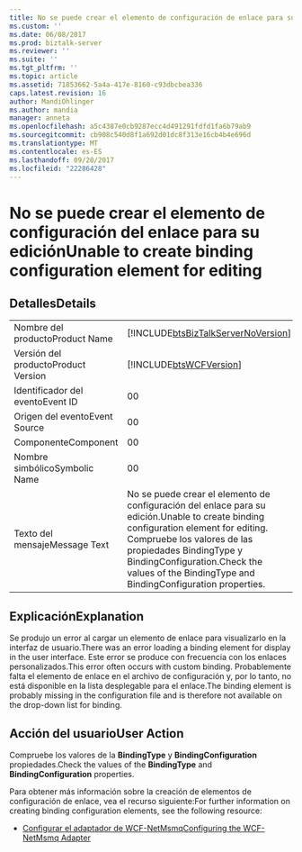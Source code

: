 ```yaml
---
title: No se puede crear el elemento de configuración de enlace para su edición | Documentos de Microsoft
ms.custom: ''
ms.date: 06/08/2017
ms.prod: biztalk-server
ms.reviewer: ''
ms.suite: ''
ms.tgt_pltfrm: ''
ms.topic: article
ms.assetid: 71853662-5a4a-417e-8160-c93dbcbea336
caps.latest.revision: 16
author: MandiOhlinger
ms.author: mandia
manager: anneta
ms.openlocfilehash: a5c4387e0cb9287ecc4d491291fdfd1fa6b79ab9
ms.sourcegitcommit: cb908c540d8f1a692d01dc8f313e16cb4b4e696d
ms.translationtype: MT
ms.contentlocale: es-ES
ms.lasthandoff: 09/20/2017
ms.locfileid: "22286428"
---
```

# <a name="unable-to-create-binding-configuration-element-for-editing"></a><span data-ttu-id="a05e8-102">No se puede crear el elemento de configuración del enlace para su edición</span><span class="sxs-lookup"><span data-stu-id="a05e8-102">Unable to create binding configuration element for editing</span></span>
## <a name="details"></a><span data-ttu-id="a05e8-103">Detalles</span><span class="sxs-lookup"><span data-stu-id="a05e8-103">Details</span></span>  
  
|||  
|-|-|  
|<span data-ttu-id="a05e8-104">Nombre del producto</span><span class="sxs-lookup"><span data-stu-id="a05e8-104">Product Name</span></span>|[!INCLUDE[btsBizTalkServerNoVersion](../includes/btsbiztalkservernoversion-md.md)]|  
|<span data-ttu-id="a05e8-105">Versión del producto</span><span class="sxs-lookup"><span data-stu-id="a05e8-105">Product Version</span></span>|[!INCLUDE[btsWCFVersion](../includes/btswcfversion-md.md)]|  
|<span data-ttu-id="a05e8-106">Identificador del evento</span><span class="sxs-lookup"><span data-stu-id="a05e8-106">Event ID</span></span>|<span data-ttu-id="a05e8-107">0</span><span class="sxs-lookup"><span data-stu-id="a05e8-107">0</span></span>|  
|<span data-ttu-id="a05e8-108">Origen del evento</span><span class="sxs-lookup"><span data-stu-id="a05e8-108">Event Source</span></span>|<span data-ttu-id="a05e8-109">0</span><span class="sxs-lookup"><span data-stu-id="a05e8-109">0</span></span>|  
|<span data-ttu-id="a05e8-110">Componente</span><span class="sxs-lookup"><span data-stu-id="a05e8-110">Component</span></span>|<span data-ttu-id="a05e8-111">0</span><span class="sxs-lookup"><span data-stu-id="a05e8-111">0</span></span>|  
|<span data-ttu-id="a05e8-112">Nombre simbólico</span><span class="sxs-lookup"><span data-stu-id="a05e8-112">Symbolic Name</span></span>|<span data-ttu-id="a05e8-113">0</span><span class="sxs-lookup"><span data-stu-id="a05e8-113">0</span></span>|  
|<span data-ttu-id="a05e8-114">Texto del mensaje</span><span class="sxs-lookup"><span data-stu-id="a05e8-114">Message Text</span></span>|<span data-ttu-id="a05e8-115">No se puede crear el elemento de configuración del enlace para su edición.</span><span class="sxs-lookup"><span data-stu-id="a05e8-115">Unable to create binding configuration element for editing.</span></span> <span data-ttu-id="a05e8-116">Compruebe los valores de las propiedades BindingType y BindingConfiguration.</span><span class="sxs-lookup"><span data-stu-id="a05e8-116">Check the values of the BindingType and BindingConfiguration properties.</span></span>|  
  
## <a name="explanation"></a><span data-ttu-id="a05e8-117">Explicación</span><span class="sxs-lookup"><span data-stu-id="a05e8-117">Explanation</span></span>  
 <span data-ttu-id="a05e8-118">Se produjo un error al cargar un elemento de enlace para visualizarlo en la interfaz de usuario.</span><span class="sxs-lookup"><span data-stu-id="a05e8-118">There was an error loading a binding element for display in the user interface.</span></span> <span data-ttu-id="a05e8-119">Este error se produce con frecuencia con los enlaces personalizados.</span><span class="sxs-lookup"><span data-stu-id="a05e8-119">This error often occurs with custom binding.</span></span> <span data-ttu-id="a05e8-120">Probablemente falta el elemento de enlace en el archivo de configuración y, por lo tanto, no está disponible en la lista desplegable para el enlace.</span><span class="sxs-lookup"><span data-stu-id="a05e8-120">The binding element is probably missing in the configuration file and is therefore not available on the drop-down list for binding.</span></span>  
  
## <a name="user-action"></a><span data-ttu-id="a05e8-121">Acción del usuario</span><span class="sxs-lookup"><span data-stu-id="a05e8-121">User Action</span></span>  
 <span data-ttu-id="a05e8-122">Compruebe los valores de la **BindingType** y **BindingConfiguration** propiedades.</span><span class="sxs-lookup"><span data-stu-id="a05e8-122">Check the values of the **BindingType** and **BindingConfiguration** properties.</span></span>  
  
 <span data-ttu-id="a05e8-123">Para obtener más información sobre la creación de elementos de configuración de enlace, vea el recurso siguiente:</span><span class="sxs-lookup"><span data-stu-id="a05e8-123">For further information on creating binding configuration elements, see the following resource:</span></span>  
  
-   [<span data-ttu-id="a05e8-124">Configurar el adaptador de WCF-NetMsmq</span><span class="sxs-lookup"><span data-stu-id="a05e8-124">Configuring the WCF-NetMsmq Adapter</span></span>](../core/configuring-the-wcf-netmsmq-adapter.md)